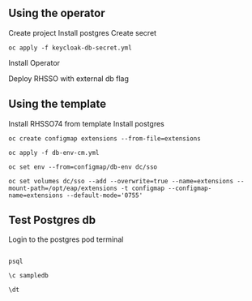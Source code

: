 ## Using the operator

Create project
Install postgres
Create secret

`oc apply -f keycloak-db-secret.yml`

Install Operator

Deploy RHSSO with external db flag

## Using the template

Install RHSSO74 from template
Install postgres

`oc create configmap extensions --from-file=extensions`

`oc apply -f db-env-cm.yml`

`oc set env --from=configmap/db-env dc/sso`

`oc set volumes dc/sso --add --overwrite=true --name=extensions --mount-path=/opt/eap/extensions -t configmap --configmap-name=extensions --default-mode='0755' `

## Test Postgres db

Login to the postgres pod terminal

```

psql

\c sampledb

\dt

```